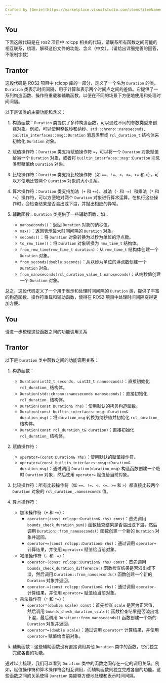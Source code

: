 ```yaml
---
Crafted by [Genie](https://marketplace.visualstudio.com/items?itemName=genieai.chatgpt-vscode)
---
```


## You

下面这段代码是在 ros2 项目中 rclcpp 相关的代码，请联系所有函数之间可能的相互联系，梳理、解释这份文件的功能、含义（中文）。（请给出详细完善的回答，不限制字数）

## Trantor

这段代码是 ROS2 项目中 rclcpp 库的一部分，定义了一个名为 `Duration` 的类。`Duration` 类表示时间间隔，用于计算和表示两个时间点之间的差值。它提供了一系列构造函数、操作符重载和辅助函数，以便在不同的场景下方便地使用和处理时间间隔。

以下是该类的主要功能和含义：

1. 构造函数：`Duration` 类提供了多种构造函数，可以通过不同的参数类型来创建对象。例如，可以使用整数秒和纳秒、`std::chrono::nanoseconds`、`builtin_interfaces::msg::Duration` 消息类型或 `rcl_duration_t` 结构体来初始化 `Duration` 对象。

2. 赋值操作符：`Duration` 类支持赋值操作符 `=`，可以将一个 `Duration` 对象赋值给另一个 `Duration` 对象，或者将 `builtin_interfaces::msg::Duration` 消息类型赋值给 `Duration` 对象。

3. 比较操作符：`Duration` 类支持比较操作符（如 `==`、`!=`、`<`、`<=`、`>=` 和 `>`），可以方便地比较两个 `Duration` 对象的大小关系。

4. 算术操作符：`Duration` 类支持加法（`+` 和 `+=`）、减法（`-` 和 `-=`）和乘法（`*` 和 `*=`）操作符，可以方便地对两个 `Duration` 对象进行算术运算。在执行这些操作时，会检查结果是否溢出或下溢，并抛出相应的异常。

5. 辅助函数：`Duration` 类提供了一些辅助函数，如：
   - `nanoseconds()`：返回 `Duration` 对象的纳秒值。
   - `max()`：返回表示最大时间间隔的 `Duration` 对象。
   - `seconds()`：将 `Duration` 对象转换为以秒为单位的浮点数。
   - `to_rmw_time()`：将 `Duration` 对象转换为 `rmw_time_t` 结构体。
   - `from_rmw_time(rmw_time_t duration)`：从 `rmw_time_t` 结构体创建一个 `Duration` 对象。
   - `from_seconds(double seconds)`：从以秒为单位的浮点数创建一个 `Duration` 对象。
   - `from_nanoseconds(rcl_duration_value_t nanoseconds)`：从纳秒值创建一个 `Duration` 对象。

总之，这段代码定义了一个用于表示和处理时间间隔的 `Duration` 类，提供了丰富的构造函数、操作符重载和辅助函数，使得在 ROS2 项目中处理时间间隔变得更加方便。

## You

请进一步梳理这些函数之间的功能调用关系

## Trantor

以下是 `Duration` 类中函数之间的功能调用关系：

1. 构造函数：

   - `Duration(int32_t seconds, uint32_t nanoseconds)`：直接初始化 `rcl_duration_` 结构体。
   - `Duration(std::chrono::nanoseconds nanoseconds)`：直接初始化 `rcl_duration_` 结构体。
   - `Duration(const Duration& rhs)`：使用默认的拷贝构造函数。
   - `Duration(const builtin_interfaces::msg::Duration& duration_msg)`：将 `duration_msg` 转换为纳秒值并初始化 `rcl_duration_` 结构体。
   - `Duration(const rcl_duration_t& duration)`：直接初始化 `rcl_duration_` 结构体。

2. 赋值操作符：

   - `operator=(const Duration& rhs)`：使用默认的赋值操作符。
   - `operator=(const builtin_interfaces::msg::Duration& duration_msg)`：通过调用 `Duration(duration_msg)` 构造函数创建一个临时 `Duration` 对象，然后使用 `operator=` 赋值给当前对象。

3. 比较操作符：所有比较操作符（如 `==`、`!=`、`<`、`<=`、`>=` 和 `>`）都直接比较两个 `Duration` 对象的 `rcl_duration_.nanoseconds` 值。

4. 算术操作符：

   - 加法操作符（`+` 和 `+=`）：
     - `operator+(const rclcpp::Duration& rhs) const`：首先调用 `bounds_check_duration_sum()` 函数检查结果是否溢出或下溢，然后调用 `Duration::from_nanoseconds()` 函数创建一个新的 `Duration` 对象并返回。
     - `operator+=(const rclcpp::Duration& rhs)`：通过调用 `operator+` 计算结果，并使用 `operator=` 赋值给当前对象。
   - 减法操作符（`-` 和 `-=`）：
     - `operator-(const rclcpp::Duration& rhs) const`：首先调用 `bounds_check_duration_difference()` 函数检查结果是否溢出或下溢，然后调用 `Duration::from_nanoseconds()` 函数创建一个新的 `Duration` 对象并返回。
     - `operator-=(const rclcpp::Duration& rhs)`：通过调用 `operator-` 计算结果，并使用 `operator=` 赋值给当前对象。
   - 乘法操作符（`*` 和 `*=`）：
     - `operator*(double scale) const`：首先检查 `scale` 是否为正常值，然后调用 `bounds_check_duration_scale()` 函数检查结果是否溢出或下溢，最后调用 `Duration::from_nanoseconds()` 函数创建一个新的 `Duration` 对象并返回。
     - `operator*=(double scale)`：通过调用 `operator*` 计算结果，并使用 `operator=` 赋值给当前对象。

5. 辅助函数：这些辅助函数没有直接调用其他 `Duration` 类中的函数，它们独立完成各自的功能。

通过以上梳理，我们可以看到 `Duration` 类中的函数之间存在一定的调用关系。例如，赋值操作符和算术操作符会相互调用，而辅助函数则独立完成各自的功能。这些函数之间的关系使得 `Duration` 类能够方便地处理和表示时间间隔。

